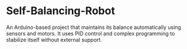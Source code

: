 # Self-Balancing-Robot
An Arduino-based project that maintains its balance automatically using sensors and motors. It uses PID control and complex programming to stabilize itself without external support.

